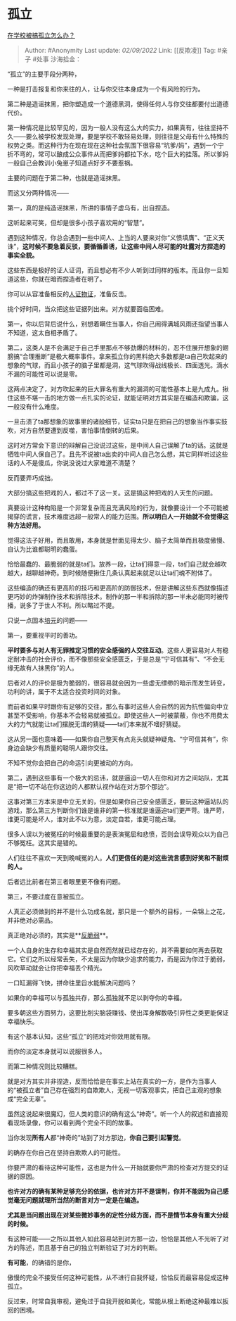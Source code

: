 # 孤立
[在学校被搞孤立怎么办？](https://www.zhihu.com/question/453240297/answer/2654594326)

> Author: #Anonymity
> Last update: *02/09/2022*
> Link: [[反欺凌]]
> Tag: #亲子 #处事
> 沙海拾金：

“孤立”的主要手段分两种，

一种是打击报复和你来往的人，让与你交往本身成为一个有风险的行为。

第二种是造谣抹黑，把你塑造成一个道德黑洞，使得任何人与你交往都要付出道德代价。

第一种情况是比较罕见的，因为一般人没有这么大的实力，如果真有，往往坚持不久——要么被学校发现处理，要是学校不敢轻易处理，则往往是父母有什么特殊的权势之类。而这种行为在现在现在这种社会氛围下很容易“坑爹/妈”，遇到一个宁折不弯的，常可以酿成公众事件从而把爹妈都拉下水，吃个巨大的挂落。所以爹妈一般自己会教训小兔崽子知道点好歹不要惹祸。

主要的问题在于第二种，也就是造谣抹黑。

而这又分两种情况——

第一，真的是纯造谣抹黑，所讲的事情子虚乌有，出自捏造。

这听起来可笑，但却是很多小孩子喜欢用的“智慧”。

遇到这种情况，你总会遇到一些中间人、上当的人要来对你“义愤填膺”、“正义天诛”，**这时候不要急着反驳，要循循善诱，让这些中间人尽可能的吐露对方捏造的事实全貌。**

这些东西是极好的证人证词，而且想必有不少人听到过同样的版本。而且你一旦知道这些，你就在暗而捏造者在明了。

你可以从容准备相反的[人证物证](https://www.zhihu.com/search?q=%E4%BA%BA%E8%AF%81%E7%89%A9%E8%AF%81&search_source=Entity&hybrid_search_source=Entity&hybrid_search_extra=%7B%22sourceType%22%3A%22answer%22%2C%22sourceId%22%3A2654594326%7D)，准备反击。

挑个好时间，当众把这些证据列出来。对方就要面临困难。

第一，你以后背后说什么，别想着瞒住当事人，你自己闹得满城风雨还指望当事人不知道，这太自相矛盾了。

第二，这类人是不会满足于自己手里那点不够劲爆的材料的，忍不住展开想象的翅膀搞“合理推断”是极大概率事件。拿来孤立你的黑料绝大多数都是ta自己吹起来的想象的气球，而且小孩子的脑子里都是洞，这气球吹得战线极长、四面透光。滴水不漏的可能性可以说是零。

这两点决定了，对方吹起来的巨大罪名有重大的漏洞的可能性基本上是九成九。揪住这些不堪一击的地方做一点扎实的论证，就能证明对方其实是在编造和欺骗，这一般没有什么难度。

一旦击溃了ta那想象的故事里的诸般细节，证实ta只是在把自己的想象当作事实鼓吹，对方自然要遭到反噬，害怕事情倒转的后果。

这时对方常会下意识的辩解自己没说过这些，是中间人自己误解了ta的话。这就是牺牲中间人保自己了。且先不说被ta出卖的中间人自己怎么想，其它同样听过这些话的人不是傻瓜，你说没说过大家难道不清楚？

反而要弄巧成拙。

大部分搞这些把戏的人，都过不了这一关。这是搞这种把戏的人天生的问题。

真要设计这种构陷是一个非常复杂而且充满风险的行为，就像要设计一个不可能被揭穿的谎言，技术难度远超一般常人的能力范围。**所以明白人一开始就不会觉得这种方法好用。**

觉得这法子好用，而且敢用，本身就是世面见得太少、脑子太简单而且极度傲慢、自认为比谁都聪明的蠢蛋。

恰恰最蠢的、最脆弱的就是ta们。放养一段，让ta们得意一段，ta们自己就会越吹越大，越聊越神奇。到时候随便揪住几条认真起来就足以让ta们魂不附体了。

这些编造的确还有更高阶的技巧和更高阶的防御技术，但是讲解这些东西就像描述更巧妙的炸弹制作技术和拆除技术。制作的那一半和拆除的那一半未必能同时被传播，说多了于世人不利。所以略过不提。

只说一点固本[培元](https://www.zhihu.com/search?q=%E5%9F%B9%E5%85%83&search_source=Entity&hybrid_search_source=Entity&hybrid_search_extra=%7B%22sourceType%22%3A%22answer%22%2C%22sourceId%22%3A2654594326%7D)的问题——

第一，要重视平时的善功。

**平时要多与对人有无罪推定习惯的安全感强的人交往互动**。这些人更容易对人有稳定耐冲击的社会评价，而不像那些安全感匮乏，于是总是“宁可信其有”、“不会无缘无故有人抹黑你”的人。

后者对人的评价是极为脆弱的，很容易就会因为一些虚无缥缈的暗示而发生转变，功利的讲，属于不太适合投资时间的对象。

而前者如果平时跟你有足够的交往，那么有事时这些人会自然的因为抗性偏向中立甚至不受影响，你基本不会轻易就被孤立。即使这些人一时被蒙蔽，你也不用费太大的力气就能让ta们摆脱无谓的猜疑——ta们本来就不嗜好猜疑。

这从另一面也意味着——如果你自己整天有点兆头就疑神疑鬼、“宁可信其有”，你身边会缺少有质量的聪明人跟你交往。

不知不觉你会把自己的命运引向更被动的方向。

第二，遇到这些事有一个极大的忌讳，就是逼迫一切人在你和对方之间站队，尤其是“把一切不站在你这边的人都默认视作站在对方那个那边”。

这事对第三方本来是中立无关的，但是如果你自己安全感匮乏，要玩这种逼站队的游戏，那么第三方判断你们谁是谁非的第一标准就是谁逼迫ta们更严苛。谁严苛，谁更可能是坏人，谁对此不以为意，淡定自若，谁更可能占理。

很多人误以为被冤枉的时候最重要的是表演冤屈和悲愤，否则会误导观众以为自己不够冤枉。这其实是错的。

人们往往不喜欢一天到晚喊冤的人。**人们更信任的是对这些流言感到好笑和不耐烦的人。**

后者远比前者在第三者眼里更不像有问题。

第三，不要过度在意被孤立。

人真正必须做到的并不是什么功成名就，那只是一个额外的目标，一朵锦上之花，并非绝对必需品。

真正绝对必须的，其实是**[反脆弱](https://www.zhihu.com/search?q=%E5%8F%8D%E8%84%86%E5%BC%B1&search_source=Entity&hybrid_search_source=Entity&hybrid_search_extra=%7B%22sourceType%22%3A%22answer%22%2C%22sourceId%22%3A2654594326%7D)**。

一个人自身的生存和幸福其实是自然而然就已经存在的，并不需要如何再去获取它。它们之所以经常丢失，不太是因为你缺少追求的能力，而是因为你过于脆弱，风吹草动就会让你把幸福丢个精光。

一口缸漏得飞快，拼命往里舀水能解决问题吗？

如果你的幸福可以与孤独共存，那么孤独就不足以剥夺你的幸福。

要多朝这些方面努力，这要比削尖脑袋赚钱、使出浑身解数吸引异性之类更能保证幸福快乐。

有这个基本认知，这些“孤立”的把戏对你效用就有限。

而你的淡定本身就可以说服很多人。

而第二种情况则比较糟糕。

就是对方其实并非捏造，反而恰恰是在事实上站在真实的一方，是作为当事人的“被孤立者”自己存在强烈的自欺欺人，无视一切客观事实，把自己主观的想象成“完全无辜”。

虽然这说起来很魔幻，但人类的意识的确有这么“神奇”。听一个人的叙述和直接观看现场录像，你可以看到两个完全不同的故事。

当你发现**所有人**都“神奇的”站到了对方那边，**你自己要引起警觉**。

的确存在你自己在坚持自欺欺人的可能性。

你要严肃的看待这种可能性，这也是为什么一开始就要你严肃的检查对方提交的证据的原因。

**也许对方的确有某种足够充分的依据，也许对方并不是误判，你并不能因为自己感觉毫无问题就理所当然的断言对方一定是在编造。**

**尤其是当问题出现在对某些微妙事务的定性分歧方面，而不是情节本身有重大分歧的时候。**

有这种可能——之所以其他人如此容易站到对方那一边，恰恰是其他人不光听了对方的陈述，而且基于自己的独立判断验证了对方的判断。

**有可能**，的确错的是你，

傲慢的完全不接受任何这种可能性，从不进行自我怀疑，恰恰反而最容易促成这种孤立。

反过来，时常自我审视，避免过于自我开脱和美化，常能从根上断绝这种最难以扳回的困境。